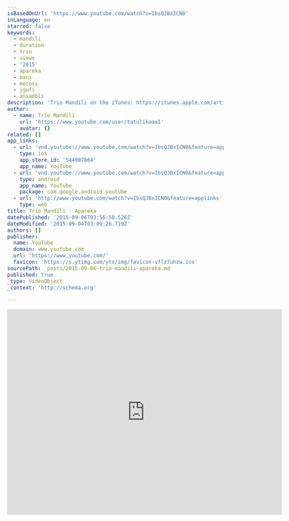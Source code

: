 ```yaml
---
isBasedOnUrl: 'https://www.youtube.com/watch?v=IbsQJBxICN0'
inLanguage: en
starred: false
keywords:
  - mandili
  - duration
  - trio
  - views
  - '2015'
  - apareka
  - bani
  - metexi
  - jgufi
  - ansambli
description: 'Trio Mandili on the iTunes: https://itunes.apple.com/artist/trio-mandili/id1032397126 https://www.facebook.com/trio.mandili Our performances in Bulgaria: Sofia - 24/09/2015, Plovdiv - 25.09.2015 Buy tickets: http://www.ticketpro.bg/jnp/music/1669031-trio-mandili.html'
author:
  - name: Trio Mandili
    url: 'https://www.youtube.com/user/tatulikaaa1'
    avatar: {}
related: []
app_links:
  - url: 'vnd.youtube://www.youtube.com/watch?v=IbsQJBxICN0&feature=applinks'
    type: ios
    app_store_id: '544007664'
    app_name: YouTube
  - url: 'vnd.youtube://www.youtube.com/watch?v=IbsQJBxICN0&feature=applinks'
    type: android
    app_name: YouTube
    package: com.google.android.youtube
  - url: 'http://www.youtube.com/watch?v=IbsQJBxICN0&feature=applinks'
    type: web
title: Trio Mandili - Apareka
datePublished: '2015-09-06T03:56:50.526Z'
dateModified: '2015-09-04T03:09:26.719Z'
authors: []
publisher:
  name: YouTube
  domain: www.youtube.com
  url: 'https://www.youtube.com/'
  favicon: 'https://s.ytimg.com/yts/img/favicon-vflz7uhzw.ico'
sourcePath: _posts/2015-09-06-trio-mandili-apareka.md
published: true
_type: VideoObject
_context: 'http://schema.org'

---
```

<iframe src="https://cdn.embedly.com/widgets/media.html?src=https%3A%2F%2Fwww.youtube.com%2Fembed%2FIbsQJBxICN0%3Ffeature%3Doembed&amp;url=https%3A%2F%2Fwww.youtube.com%2Fwatch%3Fv%3DIbsQJBxICN0&amp;image=https%3A%2F%2Fi.ytimg.com%2Fvi%2FIbsQJBxICN0%2Fhqdefault.jpg&amp;key=b7d04c9b404c499eba89ee7072e1c4f7&amp;type=text%2Fhtml&amp;schema=youtube" width="640" height="480" scrolling="no" frameborder="0" allowfullscreen="allowfullscreen" style=""></iframe>